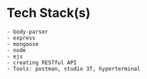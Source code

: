 # Tech Stack(s)
```
- body-parser
- express
- mongoose
- node
- ejs
- creating RESTful API
- Tools: postman, studio 3T, hyperterminal
```
